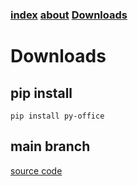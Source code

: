 ### [index](https://pyoffice.github.io/py-office/index.html)   [about](https://pyoffice.github.io/py-office/about.html)     [Downloads](https://pyoffice.github.io/py-office/downloads.html)


# Downloads
## pip install
```
pip install py-office
```

## main branch
[source code](https://github.com/pyoffice/py-office/archive/refs/heads/main.zip)
